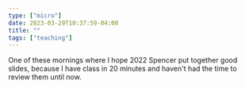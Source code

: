 ```yaml
---
type: ["micro"]
date: 2023-03-29T10:37:59-04:00
title: ""
tags: ["teaching"]
---
```

One of these mornings where I hope 2022 Spencer put together good slides, because I have class in 20 minutes and haven't had the time to review them until now.
